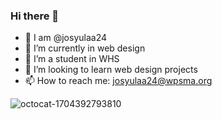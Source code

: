 ### Hi there 👋
- 🔭 I am @josyulaa24
- 🌱 I’m currently in web design
- 👯 I’m a student in WHS
- 🤔 I’m looking to learn  web design projects
- 📫 How to reach me: josyulaa24@wpsma.org

  
![octocat-1704392793810](https://github.com/josyulaa24/josyulaa24/assets/129077424/c57475a4-87ef-41f2-8380-ec1b764b6609)

<!--
**josyulaa24/josyulaa24** is a ✨ _special_ ✨ repository because its `README.md` (this file) appears on your GitHub profile.

Here are some ideas to get you started:

 - 🔭 I’m currently working on computer programming projects
- 🌱 I’m currently learning computer programming
- 👯 I’m looking to collaborate on programming
- 🤔 I’m looking for help with programming
- 💬 Ask me about programming
- 📫 How to reach me: josyulaa24@wpsma.org
-->
